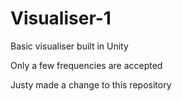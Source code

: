 # Visualiser-1
Basic visualiser built in Unity

Only a few frequencies are accepted 

Justy made a change to this repository

